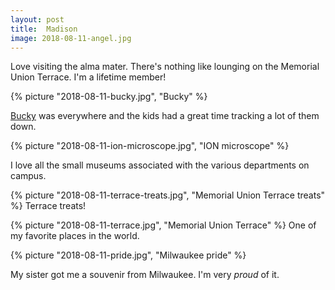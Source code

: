 ```yaml
---
layout: post
title:  Madison
image: 2018-08-11-angel.jpg
---
```


Love visiting the alma mater. There's nothing like lounging on the Memorial
Union Terrace. I'm a lifetime member!

<!--more-->

{% picture "2018-08-11-bucky.jpg", "Bucky" %}

[Bucky](https://buckyonparade.com/) was everywhere and the kids had a great time
tracking a lot of them down.

{% picture "2018-08-11-ion-microscope.jpg", "ION microscope" %}

I love all the small museums associated with the various departments on campus.

{% picture "2018-08-11-terrace-treats.jpg", "Memorial Union Terrace treats" %}
Terrace treats!

{% picture "2018-08-11-terrace.jpg", "Memorial Union Terrace" %} One of my
favorite places in the world.

{% picture "2018-08-11-pride.jpg", "Milwaukee pride" %}

My sister got me a souvenir from Milwaukee. I'm very _proud_ of it.
